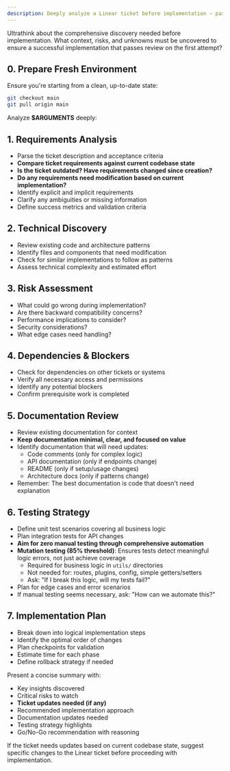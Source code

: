 ```yaml
---
description: Deeply analyze a Linear ticket before implementation — pass a ticket ID or leave blank to let Claude infer it
---
```


<!--
If $ARGUMENTS is blank, infer the ticket ID from context.
If it can't be inferred, ask the user to supply one and stop.
-->

Ultrathink about the comprehensive discovery needed before implementation. What context, risks, and unknowns must be uncovered to ensure a successful implementation that passes review on the first attempt?

## 0. Prepare Fresh Environment

Ensure you're starting from a clean, up-to-date state:

```bash
git checkout main
git pull origin main
```

Analyze **$ARGUMENTS** deeply:

## 1. Requirements Analysis

- Parse the ticket description and acceptance criteria
- **Compare ticket requirements against current codebase state**
- **Is the ticket outdated? Have requirements changed since creation?**
- **Do any requirements need modification based on current implementation?**
- Identify explicit and implicit requirements
- Clarify any ambiguities or missing information
- Define success metrics and validation criteria

## 2. Technical Discovery

- Review existing code and architecture patterns
- Identify files and components that need modification
- Check for similar implementations to follow as patterns
- Assess technical complexity and estimated effort

## 3. Risk Assessment

- What could go wrong during implementation?
- Are there backward compatibility concerns?
- Performance implications to consider?
- Security considerations?
- What edge cases need handling?

## 4. Dependencies & Blockers

- Check for dependencies on other tickets or systems
- Verify all necessary access and permissions
- Identify any potential blockers
- Confirm prerequisite work is completed

## 5. Documentation Review

- Review existing documentation for context
- **Keep documentation minimal, clear, and focused on value**
- Identify documentation that will need updates:
  - Code comments (only for complex logic)
  - API documentation (only if endpoints change)
  - README (only if setup/usage changes)
  - Architecture docs (only if patterns change)
- Remember: The best documentation is code that doesn't need explanation

## 6. Testing Strategy

- Define unit test scenarios covering all business logic
- Plan integration tests for API changes
- **Aim for zero manual testing through comprehensive automation**
- **Mutation testing (85% threshold)**: Ensures tests detect meaningful logic errors, not just achieve coverage
  - Required for business logic in `utils/` directories
  - Not needed for: routes, plugins, config, simple getters/setters
  - Ask: "If I break this logic, will my tests fail?"
- Plan for edge cases and error scenarios
- If manual testing seems necessary, ask: "How can we automate this?"

## 7. Implementation Plan

- Break down into logical implementation steps
- Identify the optimal order of changes
- Plan checkpoints for validation
- Estimate time for each phase
- Define rollback strategy if needed

Present a concise summary with:

- Key insights discovered
- Critical risks to watch
- **Ticket updates needed (if any)**
- Recommended implementation approach
- Documentation updates needed
- Testing strategy highlights
- Go/No-Go recommendation with reasoning

If the ticket needs updates based on current codebase state, suggest specific changes to the Linear ticket before proceeding with implementation.
